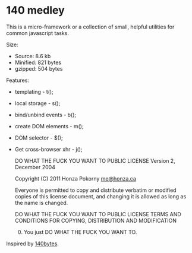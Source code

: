 140 medley
==========

This is a micro-framework or a collection of small, helpful utilities for
common javascript tasks.

Size:

* Source:  8.6 kb
* Minified: 821 bytes
* gzipped: 504 bytes

Features:

* templating - t();
* local storage - s();
* bind/unbind events - b();
* create DOM elements - m();
* DOM selector - $();
* Get cross-browser xhr - j();


    DO WHAT THE FUCK YOU WANT TO PUBLIC LICENSE
        Version 2, December 2004

    Copyright (C) 2011 Honza Pokorny <me@honza.ca>

    Everyone is permitted to copy and distribute verbatim or modified
    copies of this license document, and changing it is allowed as long
    as the name is changed.

    DO WHAT THE FUCK YOU WANT TO PUBLIC LICENSE
    TERMS AND CONDITIONS FOR COPYING, DISTRIBUTION AND MODIFICATION

    0. You just DO WHAT THE FUCK YOU WANT TO.

Inspired by [140bytes][bytes].

[bytes]: https://gist.github.com/962807
